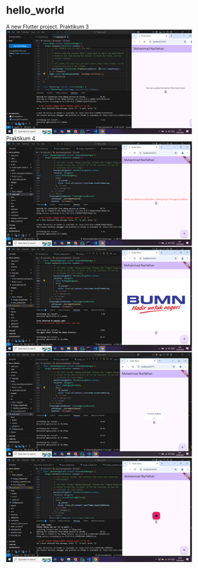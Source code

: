 # hello_world

A new Flutter project.
Praktikum 3
![Screenshoot Hello_World](images/01.png)
Praktikum 4
![Screenshoot Hello_World](images/02.png)
![Screenshoot Hello_World](images/03.png)
![Screenshoot Hello_World](images/04.png)
![Screenshoot Hello_World](images/05.png)

